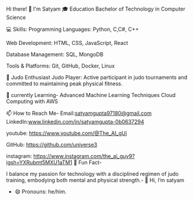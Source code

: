 Hi there! 👋 I'm Satyam
🎓 Education
Bachelor of Technology in Computer Science

💻 Skills: 
Programming Languages: Python, C,C#, C++

Web Development: HTML, CSS, JavaScript, React

Database Management: SQL, MongoDB

Tools & Platforms: Git, GitHub, Docker, Linux

🥋 Judo Enthusiast
Judo Player: Active participant in judo tournaments and committed to maintaining peak physical fitness.

🌱 currently Learning-
Advanced Machine Learning Techniques
Cloud Computing with AWS

📫 How to Reach Me-
Email:satyamgupta97180@gmail.com LinkedIn:www.linkedin.com/in/satyamgupta-0b0637294

youtube: https://www.youtube.com/@The_AI_gUi

GitHub: https://github.com/universe3

instagram: https://www.instagram.com/the_ai_guy9?igsh=YXRubmt5MXU1aTM1
🚀 Fun Fact-

I balance my passion for technology with a disciplined regimen of judo training, embodying both mental and physical strength.- 👋 Hi, I’m satyam 
- 😄 Pronouns: he/him.
